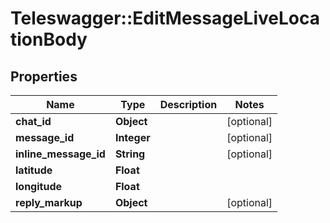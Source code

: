 # Teleswagger::EditMessageLiveLocationBody

## Properties
Name | Type | Description | Notes
------------ | ------------- | ------------- | -------------
**chat_id** | **Object** |  | [optional] 
**message_id** | **Integer** |  | [optional] 
**inline_message_id** | **String** |  | [optional] 
**latitude** | **Float** |  | 
**longitude** | **Float** |  | 
**reply_markup** | **Object** |  | [optional] 


